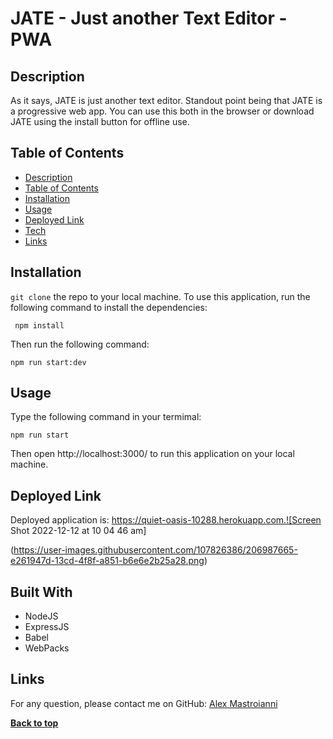 # JATE - Just another Text Editor - PWA

## Description

As it says, JATE is just another text editor. Standout point being that JATE is a progressive web app. You can use this both in the browser or download JATE using the install button for offline use.

## Table of Contents

- [Description](#description)
- [Table of Contents](#table-of-contents)
- [Installation](#installation)
- [Usage](#usage)
- [Deployed Link](#deployed-link)
- [Tech](#Tech)
- [Links](#Links)

## Installation

`git clone` the repo to your local machine. To use this application, run the following command to install the dependencies:

     npm install

Then run the following command:

`npm run start:dev`

## Usage

Type the following command in your termimal:

`npm run start`

Then open http://localhost:3000/ to run this application on your local machine.

## Deployed Link

Deployed application is: https://quiet-oasis-10288.herokuapp.com.![Screen Shot 2022-12-12 at 10 04 46 am]

(https://user-images.githubusercontent.com/107826386/206987665-e261947d-13cd-4f8f-a851-b6e6e2b25a28.png)


## Built With

- NodeJS
- ExpressJS
- Babel
- WebPacks

## Links

For any question, please contact me on GitHub: [Alex Mastroianni](https://github.com/alexmastroianni)

**[Back to top](#table-of-contents)**

